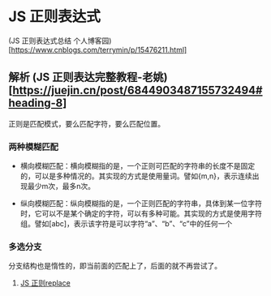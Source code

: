 <!--
 * @Author: TerryMin
 * @Date: 2022-06-15 11:21:48
 * @LastEditors: TerryMin
 * @LastEditTime: 2023-01-30 10:57:15
 * @Description: file not
-->
# JS 正则表达式

(JS 正则表达式总结 个人博客园)[https://www.cnblogs.com/terrymin/p/15476211.html]

## 解析 (JS 正则表达完整教程-老姚)[https://juejin.cn/post/6844903487155732494#heading-8]
正则是匹配模式，要么匹配字符，要么匹配位置。

### 两种模糊匹配
-  横向模糊匹配：横向模糊指的是，一个正则可匹配的字符串的长度不是固定的，可以是多种情况的。其实现的方式是使用量词。譬如{m,n}，表示连续出现最少m次，最多n次。

- 纵向模糊匹配：纵向模糊指的是，一个正则匹配的字符串，具体到某一位字符时，它可以不是某个确定的字符，可以有多种可能。其实现的方式是使用字符组。譬如[abc]，表示该字符是可以字符“a”、“b”、“c”中的任何一个

### 多选分支
分支结构也是惰性的，即当前面的匹配上了，后面的就不再尝试了。


1. [JS 正则replace](https://cloud.tencent.com/developer/article/1028646)




